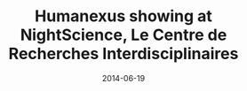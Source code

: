 ---
title: Humanexus showing at NightScience, Le Centre de Recherches Interdisciplinaires
date: "2014-06-19"
location: Paris, France
credit: Places & Spaces
images: [image01-lg.jpg]
thumbs: [image01-thb.jpg]
---